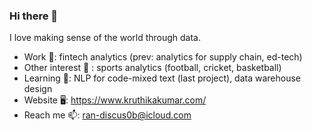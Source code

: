 ### Hi there 👋

I love making sense of the world through data. 

- Work :office:: fintech analytics (prev: analytics for supply chain, ed-tech)
- Other interest :eyes: : sports analytics (football, cricket, basketball)
- Learning 🌱: NLP for code-mixed text (last project), data warehouse design 
- Website :desktop_computer:: https://www.kruthikakumar.com/ 
- Reach me 📫: ran-discus0b@icloud.com

<!--
**kruthika-kumar/kruthika-kumar** is a ✨ _special_ ✨ repository because its `README.md` (this file) appears on your GitHub profile.

Here are some ideas to get you started:

- 🔭 I’m currently working on ...
- 🌱 I’m currently learning ...
- 👯 I’m looking to collaborate on ...
- 🤔 I’m looking for help with ...
- 💬 Ask me about ...
- 📫 How to reach me: ...
- 😄 Pronouns: ...
- ⚡ Fun fact: ...
-->
